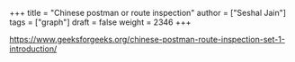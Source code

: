 +++
title = "Chinese postman or route inspection"
author = ["Seshal Jain"]
tags = ["graph"]
draft = false
weight = 2346
+++

<https://www.geeksforgeeks.org/chinese-postman-route-inspection-set-1-introduction/>
